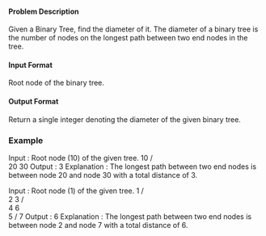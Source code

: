 #### Problem Description

Given a Binary Tree, find the diameter of it. The diameter of a binary tree is the number of nodes on the longest path between two end nodes in the tree.

#### Input Format

Root node of the binary tree.

#### Output Format

Return a single integer denoting the diameter of the given binary tree.

### Example

Input : Root node (10) of the given tree.
    10
   /  \
  20  30
Output : 3
Explanation : The longest path between two end nodes is between node 20 and node 30 with a total distance of 3.

Input : Root node (1) of the given tree.
    1
   / \
  2   3
     / \
    4   6
     \
      5
     /
    7
Output : 6
Explanation : The longest path between two end nodes is between node 2 and node 7 with a total distance of 6.
